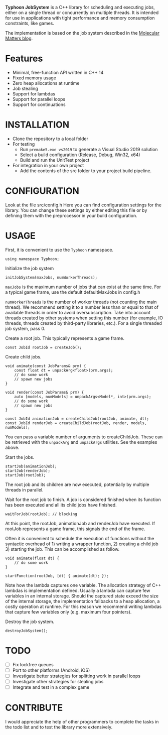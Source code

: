 **Typhoon JobSystem** is a C++ library for scheduling and executing jobs, either on a single thread or concurrently on multiple threads. It is intended for use in applications with tight performance and memory consumption constraints, like games.

The implementation is based on the job system described in the [Molecular Matters blog](https://blog.molecular-matters.com/2015/08/24/job-system-2-0-lock-free-work-stealing-part-1-basics/).

# Features
- Minimal, free-function API written in C++ 14
- Fixed memory usage
- Zero heap allocations at runtime
- Job stealing
- Support for lambdas 
- Support for parallel loops
- Support for continuations

# INSTALLATION
* Clone the repository to a local folder
* For testing
  * Run ```premake5.exe vs2019``` to generate a Visual Studio 2019 solution
  * Select a build configuration (Release, Debug, Win32, x64)
  * Build and run the UnitTest project
* For integration in your own project
  * Add the contents of the src folder to your project build pipeline.

# CONFIGURATION
Look at the file src/config.h Here you can find configuration settings for the library. You can change these settings by either editing this file or by defining them with the preprocessor in your build configuration.

# USAGE
First, it is convenient to use the ```Typhoon``` namespace.
```
using namespace Typhoon;
```
Initialize the job system
```
initJobSystem(maxJobs, numWorkerThreads);
```
```maxJobs``` is the maximum number of jobs that can exist at the same time. For a typical game frame, use the default defaultMaxJobs in config.h

```numWorkerThreads``` is the number of worker threads (not counting the main thread). We recommend setting it to a number less than or equal to that of available threads in order to avoid oversubscription. Take into account threads created by other systems when setting this number (for example, IO threads, threads created by third-party libraries, etc.).
For a single threaded job system, pass 0.

Create a root job. This typically represents a game frame.
```
const JobId rootJob = createJob();
```
Create child jobs. 
```
void animate(const JobParams& prm) {
	const float dt = unpackArg<float>(prm.args);
	// do some work
	// spawn new jobs
}

void render(const JobParams& prm) {
	auto [models, numModels] = unpackArgs<Model*, int>(prm.args);
	// do some work
	// spawn new jobs
}

const JobId animationJob = createChildJob(rootJob, animate, dt);
const JobId renderJob = createChildJob(rootJob, render, models, numModels);
```
You can pass a variable number of arguments to createChildJob. These can be retrieved with the ```unpackArg``` and ```unpackArgs``` utilities. See the examples above.

Start the jobs.
```
startJob(animationJob);
startJob(renderJob);
startJob(rootJob);
```
The root job and its children are now executed, potentially by multiple threads in parallel.

Wait for the root job to finish. A job is considered finished when its function has been executed and all its child jobs have finished.
```
waitForJob(rootJob); // blocking
```
At this point, the rootJob, animationJob and renderJob have executed. If rootJob represents a game frame, this signals the end of the frame. 

Often it is convenient to schedule the execution of functions without the syntactic overhead of 1) writing a wrapper function, 2) creating a child job 3) starting the job. This can be accomplished as follow.
```
void animate(float dt) {
	// do some work
}

startFunction(rootJob, [dt] { animate(dt); });
```
Note how the lambda captures one variable. The allocation strategy of C++ lambdas is implementation defined. Usually a lambda can capture few variables in an internal storage. Should the captured state exceed the size of the internal storage, the implementation fallbacks to a heap allocation, a costly operation at runtime. For this reason we recommend writing lambdas that capture few variables only (e.g. maximum four pointers).

Destroy the job system.
```
destroyJobSystem();
```
# TODO
- [ ] Fix lockfree queues
- [ ] Port to other platforms (Android, iOS)
- [ ] Investigate better strategies for splitting work in parallel loops
- [ ] Investigate other strategies for stealing jobs
- [ ] Integrate and test in a complex game

# CONTRIBUTE
I would appreciate the help of other programmers to complete the tasks in the todo list and to test the library more extensively.
